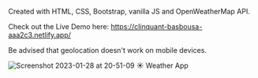 Created with HTML, CSS, Bootstrap, vanilla JS and OpenWeatherMap API. 

Check out the Live Demo here:
https://clinquant-basbousa-aaa2c3.netlify.app/

Be advised that geolocation doesn't work on mobile devices.

![Screenshot 2023-01-28 at 20-51-09 ☀️ Weather App](https://user-images.githubusercontent.com/84802868/215287975-1a66e0a7-38ce-42a5-8cf2-3b53cc9febf7.png)
